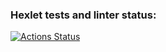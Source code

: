 ### Hexlet tests and linter status:
[![Actions Status](https://github.com/Neon1ine/java-project-78/actions/workflows/hexlet-check.yml/badge.svg)](https://github.com/Neon1ine/java-project-78/actions)